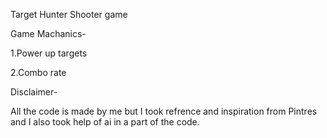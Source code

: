 Target Hunter Shooter game

Game Machanics-

1.Power up targets 

2.Combo rate 

Disclaimer-

All the code is made by me but I took refrence and inspiration from Pintres and I also took help of ai in a part of the code.
